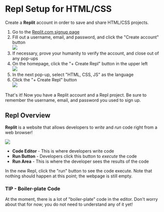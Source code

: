 # Repl Setup for HTML/CSS
Create a **Replit** account in order to save and share HTML/CSS projects.

1. Go to the [Replit.com signup page](https://replit.com/signup)
1. Fill out a username, email, and password, and click the "Create account" button  
    ![](https://i.imgur.com/trXgCdX.png)
1. If necessary, prove your humanity to verify the account, and close out of any pop-ups
1. On the homepage, click the "+ Create Repl" button in the upper left  
    ![](https://i.imgur.com/Kxh2HG2.png)
1. In the next pop-up, select "HTML, CSS, JS" as the language
1. Click the "+ Create Repl" button  
    ![](https://i.imgur.com/JabZ2a2.png)

That's it! Now you have a Replit account and a Repl project. Be sure to remember the username, email, and password you used to sign up.

## Repl Overview
**Replit** is a website that allows developers to _write_ and _run_ code right from a web browser!

![](https://i.imgur.com/kK9o35q.png)

- **Code Editor** - This is where developers write code
- **Run Button** - Developers click this button to _execute_ the code
- **Run Area** - This is where the developer sees the results of the code

In the new Repl, click the "run" button to see the code execute. Note that nothing should happen at this point; the webpage is still empty.

### TIP - Boiler-plate Code
At the moment, there is a lot of "boiler-plate" code in the editor. Don't worry about that for now; you do not need to understand any of it yet!